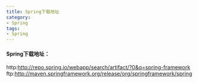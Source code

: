 ```yaml
---
title: Spring下载地址
category:
- Spring
tags:
- Spring
---
```


#### Spring下载地址：
http:<http://repo.spring.io/webapp/search/artifact/?0&q=spring-framework>  
ftp:<http://maven.springframework.org/release/org/springframework/spring>  

